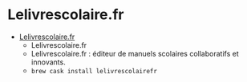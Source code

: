 # Lelivrescolaire.fr
- [Lelivrescolaire.fr](https://www.lelivrescolaire.fr/)
  -  Lelivrescolaire.fr
  - Lelivrescolaire.fr : éditeur de manuels scolaires collaboratifs et innovants.
  - `brew cask install lelivrescolairefr`
